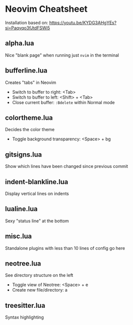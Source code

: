 # Neovim Cheatsheet

Installation based on: <https://youtu.be/KYDG3AHgYEs?si=Paqyqo3fJtdFSWi5>

## alpha.lua

Nice "blank page" when running just `nvim` in the terminal

## bufferline.lua

Creates "tabs" in Neovim

- Switch to buffer to right: \<Tab>
- Switch to buffer to left: \<Shift> + \<Tab>
- Close current buffer: `:Bdelete` within Normal mode

## colortheme.lua

Decides the color theme

- Toggle background transparency: \<Space> + bg

## gitsigns.lua

Show which lines have been changed since previous commit

## indent-blankline.lua

Display vertical lines on indents

## lualine.lua

Sexy "status line" at the bottom

## misc.lua

Standalone plugins with less than 10 lines of config go here

## neotree.lua

See directory structure on the left

- Toggle view of Neotree: \<Space> + e
- Create new file/directory: a

## treesitter.lua

Syntax highlighting
